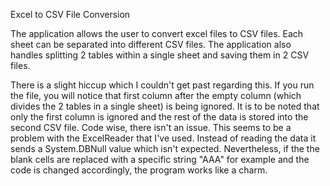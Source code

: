 Excel to CSV File Conversion

The application allows the user to convert excel files to CSV files. Each sheet can be separated into different CSV files.
The application also handles splitting 2 tables within a single sheet and saving them in 2 CSV files.


There is a slight hiccup which I couldn't get past regarding this.
If you run the file, you will notice that first column after the empty column (which divides the 2 tables in a single sheet) is being ignored. It is to be noted that only the first column is ignored and the rest of the data is stored into the second CSV file. 
Code wise, there isn't an issue. This seems to be a problem with the ExcelReader that I've used. Instead of reading the data it sends a System.DBNull value which isn't expected. Nevertheless, if the the blank cells are replaced with a specific string "AAA" for example and the code is changed accordingly, the program works like a charm.
